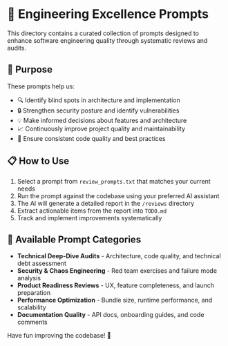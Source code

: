 # 🎯 Engineering Excellence Prompts

This directory contains a curated collection of prompts designed to enhance software engineering quality through systematic reviews and audits.

## 🚀 Purpose

These prompts help us:
- 🔍 Identify blind spots in architecture and implementation
- 🔒 Strengthen security posture and identify vulnerabilities  
- 💡 Make informed decisions about features and architecture
- 📈 Continuously improve project quality and maintainability
- 🎨 Ensure consistent code quality and best practices

## 📋 How to Use

1. Select a prompt from `review_prompts.txt` that matches your current needs
2. Run the prompt against the codebase using your preferred AI assistant
3. The AI will generate a detailed report in the `/reviews` directory
4. Extract actionable items from the report into `TODO.md`
5. Track and implement improvements systematically

## 🎪 Available Prompt Categories

- **Technical Deep-Dive Audits** - Architecture, code quality, and technical debt assessment
- **Security & Chaos Engineering** - Red team exercises and failure mode analysis
- **Product Readiness Reviews** - UX, feature completeness, and launch preparation
- **Performance Optimization** - Bundle size, runtime performance, and scalability
- **Documentation Quality** - API docs, onboarding guides, and code comments

Have fun improving the codebase! 🚀